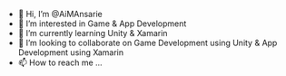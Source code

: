 - 👋 Hi, I’m @AiMAnsarie
- 👀 I’m interested in Game & App Development
- 🌱 I’m currently learning Unity & Xamarin
- 💞️ I’m looking to collaborate on Game Development using Unity & App Development using Xamarin
- 📫 How to reach me ...

<!---
AiMAnsarie/AiMAnsarie is a ✨ special ✨ repository because its `README.md` (this file) appears on your GitHub profile.
You can click the Preview link to take a look at your changes.
--->
